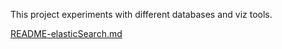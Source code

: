 This project experiments with different databases and viz tools.

[README-elasticSearch.md](ElasticSearch)